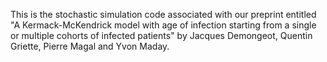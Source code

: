This is the stochastic simulation code associated with our preprint entitled "A Kermack-McKendrick model with age of infection starting from a single or multiple cohorts of infected patients" by Jacques Demongeot, Quentin Griette, Pierre Magal and Yvon Maday.
